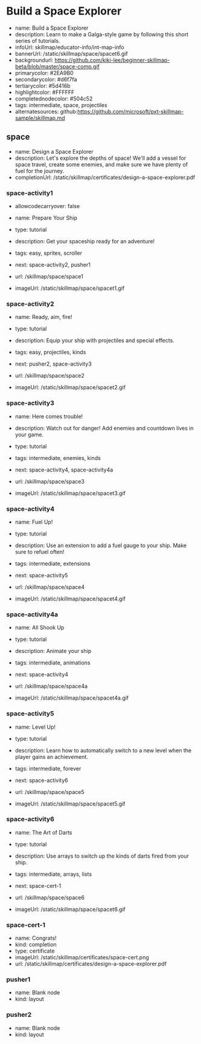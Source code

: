 # Build a Space Explorer
* name: Build a Space Explorer
* description: Learn to make a Galga-style game by following this short series of tutorials.
* infoUrl: skillmap/educator-info/int-map-info
* bannerUrl: /static/skillmap/space/spacet6.gif
* backgroundurl: https://github.com/kiki-lee/beginner-skillmap-beta/blob/master/space-comp.gif
* primarycolor: #2EA9B0
* secondarycolor: #d6f7fa
* tertiarycolor: #5d416b
* highlightcolor: #FFFFFF
* completednodecolor: #504c52
* tags: intermediate, space, projectiles
* alternatesources: github:https://github.com/microsoft/pxt-skillmap-sample/skillmap.md


## space
* name: Design a Space Explorer
* description: Let's explore the depths of space! We'll add a vessel for space travel, create some enemies, and make sure we have plenty of fuel for the journey.
* completionUrl: /static/skillmap/certificates/design-a-space-explorer.pdf

### space-activity1
* allowcodecarryover: false


* name: Prepare Your Ship
* type: tutorial
* description: Get your spaceship ready for an adventure!
* tags: easy, sprites, scroller
* next: space-activity2, pusher1

* url: /skillmap/space/space1
* imageUrl: /static/skillmap/space/spacet1.gif

### space-activity2

* name: Ready, aim, fire!
* type: tutorial
* description: Equip your ship with projectiles and special effects.
* tags: easy, projectiles, kinds
* next: pusher2, space-activity3

* url: /skillmap/space/space2
* imageUrl: /static/skillmap/space/spacet2.gif

### space-activity3

* name: Here comes trouble!
* description: Watch out for danger! Add enemies and countdown lives in your game.
* type: tutorial
* tags: intermediate, enemies, kinds
* next: space-activity4, space-activity4a

* url: /skillmap/space/space3
* imageUrl: /static/skillmap/space/spacet3.gif

### space-activity4

* name: Fuel Up!
* type: tutorial
* description: Use an extension to add a fuel gauge to your ship. Make sure to refuel often!
* tags: intermediate, extensions
* next: space-activity5

* url: /skillmap/space/space4
* imageUrl: /static/skillmap/space/spacet4.gif

### space-activity4a

* name: All Shook Up
* type: tutorial
* description: Animate your ship 
* tags: intermediate, animations
* next: space-activity4

* url: /skillmap/space/space4a
* imageUrl: /static/skillmap/space/spacet4a.gif

### space-activity5

* name: Level Up!
* type: tutorial
* description: Learn how to automatically switch to a new level when the player gains an achievement.
* tags: intermediate, forever
* next: space-activity6

* url: /skillmap/space/space5
* imageUrl: /static/skillmap/space/spacet5.gif

### space-activity6

* name: The Art of Darts
* type: tutorial
* description: Use arrays to switch up the kinds of darts fired from your ship.
* tags: intermediate, arrays, lists
* next: space-cert-1

* url: /skillmap/space/space6
* imageUrl: /static/skillmap/space/spacet6.gif

### space-cert-1
* name: Congrats!
* kind: completion
* type: certificate
* imageUrl: /static/skillmap/certificates/space-cert.png
* url: /static/skillmap/certificates/design-a-space-explorer.pdf


### pusher1
* name: Blank node
* kind: layout

### pusher2
* name: Blank node
* kind: layout

